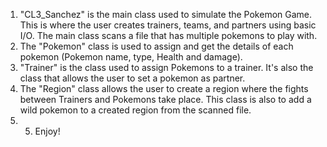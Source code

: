 1. "CL3_Sanchez" is the main class used to simulate the Pokemon Game. This is where the user creates trainers, teams, and partners using basic I/O. The main class scans a file that has multiple pokemons to play with. 
2. The "Pokemon" class is used to assign and get the details of each pokemon (Pokemon name, type, Health and damage).
3. "Trainer" is the class used to assign Pokemons to a trainer. It's also the class that allows the user to set a pokemon as partner.
4. The "Region" class allows the user to create a region where the fights between Trainers and Pokemons take place. This class is also to add a wild pokemon to a created region from the scanned file.
5. 5. Enjoy!
